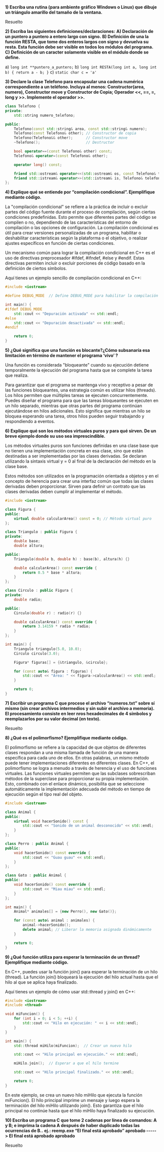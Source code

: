 **1) Escriba una rutina (para ambiente gráfico Windows o Linux) que dibuje un triángulo amarillo del tamaño de la ventana.**

Resuelto

**2) Escriba las siguientes definiciones/declaraciones:**
**A) Declaración de un puntero a puntero a entero largo con signo.**
**B) Definición de una la función RESTA, que tome dos enteros largos con signo y devuelva su resta. Esta función debe ser visible en todos los módulos del programa.**
**C) Definición de un caracter solamente visible en el módulo donde se define.**

a) `long int **puntero_a_puntero;`
b) `long int RESTA(long int a, long int b) { return a - b; }`
c) `static char c = 'a'`


**3) Declare la clase Telefono para encapsular una cadena numérica correspondiente a un teléfono. Incluya al menos: Constructor(area, numero), Constructor move y Constructor de Copia; Operador <<, ==, =, long y >>. Implemente el operador >>.**

```c++
class Telefono {
private:
    std::string numero_telefono;

public:
    Telefono(const std::string& area, const std::string& numero);
    Telefono(const Telefono& other); // Constructor de copia
    Telefono(Telefono&& other);      // Constructor move
    ~Telefono();                     // Destructor

    bool operator==(const Telefono& other) const;
    Telefono& operator=(const Telefono& other);

    operator long() const;

    friend std::ostream& operator<<(std::ostream& os, const Telefono& telefono);
    friend std::istream& operator>>(std::istream& is, Telefono& telefono);
};
```

**4) Explique qué se entiende por “compilación condicional”. Ejemplifique mediante código.**

La "compilación condicional" se refiere a la práctica de incluir o excluir partes del código fuente durante el proceso de compilación, según ciertas condiciones predefinidas. Esto permite que diferentes partes del código se compilen o no, dependiendo de las características del entorno de compilación o las opciones de configuración. La compilación condicional es útil para crear versiones personalizadas de un programa, habilitar o deshabilitar características según la plataforma o el objetivo, o realizar ajustes específicos en función de ciertas condiciones.

Un mecanismo común para lograr la compilación condicional en C++ es el uso de directivas preprocesador #ifdef, #ifndef, #else y #endif. Estas directivas permiten incluir o excluir porciones de código basado en la definición de ciertos símbolos.

Aquí tienes un ejemplo sencillo de compilación condicional en C++:

```c++
#include <iostream>

#define DEBUG_MODE  // Define DEBUG_MODE para habilitar la compilación condicional

int main() {
#ifdef DEBUG_MODE
    std::cout << "Depuración activada" << std::endl;
#else
    std::cout << "Depuración desactivada" << std::endl;
#endif

    return 0;
}
```

**5) ¿Qué significa que una función es blocante?¿Cómo subsanaría esa limitación en término de mantener el programa ‘vivo’ ?**

Una función es considerada "bloqueante" cuando su ejecución detiene temporalmente la ejecución del programa hasta que se complete la tarea que realiza.

Para garantizar que el programa se mantenga vivo y receptivo a pesar de las funciones bloqueantes, una estrategia común es utilizar hilos (threads). Los hilos permiten que múltiples tareas se ejecuten concurrentemente. Puedes diseñar el programa para que las tareas bloqueantes se ejecuten en un hilo separado, mientras que otras partes del programa continúan ejecutándose en hilos adicionales. Esto significa que mientras un hilo se bloquea esperando una tarea, otros hilos pueden seguir trabajando y respondiendo a eventos.

**6) Explique qué son los métodos virtuales puros y para qué sirven. De un breve ejemplo donde su uso sea imprescindible.**

Los métodos virtuales puros son funciones definidas en una clase base que no tienen una implementación concreta en esa clase, sino que están destinadas a ser implementadas por las clases derivadas. Se declaran utilizando la sintaxis virtual y = 0 al final de la declaración del método en la clase base.

Estos métodos son utilizados en la programación orientada a objetos y en el concepto de herencia para crear una interfaz común que todas las clases derivadas deben proporcionar. Sirven para definir un contrato que las clases derivadas deben cumplir al implementar el método.

```c++
#include <iostream>

class Figura {
public:
    virtual double calcularArea() const = 0; // Método virtual puro
};

class Triangulo : public Figura {
private:
    double base;
    double altura;

public:
    Triangulo(double b, double h) : base(b), altura(h) {}

    double calcularArea() const override {
        return 0.5 * base * altura;
    }
};

class Circulo : public Figura {
private:
    double radio;

public:
    Circulo(double r) : radio(r) {}

    double calcularArea() const override {
        return 3.14159 * radio * radio;
    }
};

int main() {
    Triangulo triangulo(5.0, 10.0);
    Circulo circulo(3.0);

    Figura* figuras[] = {&triangulo, &circulo};

    for (const auto& figura : figuras) {
        std::cout << "Área: " << figura->calcularArea() << std::endl;
    }

    return 0;
}
```

**7) Escribir un programa C que procese el archivo “numeros.txt” sobre sí mismo (sin crear archivos intermedios y sin subir el archivo a memoria). El procesamiento consiste en leer nros hexadecimales de 4 símbolos y reemplazarlos por su valor decimal (en texto).**

Resuelto

**8) ¿Qué es el polimorfismo? Ejemplifique mediante código.**

El polimorfismo se refiere a la capacidad de que objetos de diferentes clases respondan a una misma llamada de función de una manera específica para cada uno de ellos. En otras palabras, un mismo método puede tener implementaciones diferentes en diferentes clases.
En C++, el polimorfismo se logra a menudo a través de herencia y el uso de funciones virtuales. Las funciones virtuales permiten que las subclases sobrescriban métodos de la superclase para proporcionar su propia implementación. Esto, combinado con el enlace dinámico, posibilita que se seleccione automáticamente la implementación adecuada del método en tiempo de ejecución según el tipo real del objeto.

```c++
#include <iostream>

class Animal {
public:
    virtual void hacerSonido() const {
        std::cout << "Sonido de un animal desconocido" << std::endl;
    }
};

class Perro : public Animal {
public:
    void hacerSonido() const override {
        std::cout << "Guau guau" << std::endl;
    }
};

class Gato : public Animal {
public:
    void hacerSonido() const override {
        std::cout << "Miau miau" << std::endl;
    }
};

int main() {
    Animal* animales[] = {new Perro(), new Gato()};

    for (const auto& animal : animales) {
        animal->hacerSonido();
        delete animal; // Liberar la memoria asignada dinámicamente
    }

    return 0;
}
```

**9) ¿Qué función utiliza para esperar la terminación de un thread? Ejemplifique mediante código.**


En C++, puedes usar la función join() para esperar la terminación de un hilo (thread). La función join() bloqueará la ejecución del hilo actual hasta que el hilo al que se aplica haya finalizado.

Aquí tienes un ejemplo de cómo usar std::thread y join() en C++:

```c++
#include <iostream>
#include <thread>

void miFuncion() {
    for (int i = 0; i < 5; ++i) {
        std::cout << "Hilo en ejecución: " << i << std::endl;
    }
}

int main() {
    std::thread miHilo(miFuncion);  // Crear un nuevo hilo

    std::cout << "Hilo principal en ejecución." << std::endl;

    miHilo.join();  // Esperar a que el hilo termine

    std::cout << "Hilo principal finalizado." << std::endl;

    return 0;
}
```
En este ejemplo, se crea un nuevo hilo miHilo que ejecuta la función miFuncion(). El hilo principal imprime un mensaje y luego espera la terminación del hilo miHilo utilizando join(). Esto garantiza que el hilo principal no continúe hasta que el hilo miHilo haya finalizado su ejecución.

**10) Escriba un programa C que tome 2 cadenas por línea de comandos: A y B; e imprima la cadena A después de haber duplicado todas las ocurrencias de B..**
**ej.: reemp.exe “El final está aprobado” aprobado -----> El final está aprobado aprobado**

Resuelto